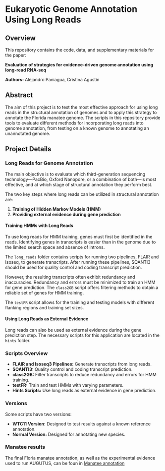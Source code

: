 # Eukaryotic Genome Annotation Using Long Reads

## Overview

This repository contains the code, data, and supplementary materials for the paper:

**Evaluation of strategies for evidence-driven genome annotation using long-read RNA-seq** 

**Authors:** Alejandro Paniagua, Cristina Agustín

## Abstract

The aim of this project is to test the most effective approach for using long reads in the structural annotation of genomes and to apply this strategy to annotate the Florida manatee genome. The scripts in this repository provide tools to evaluate different methods for incorporating long reads into genome annotation, from testing on a known genome to annotating an unannotated genome.


## Project Details

### Long Reads for Genome Annotation

The main objective is to evaluate which third-generation sequencing technology—PacBio, Oxford Nanopore, or a combination of both—is most effective, and at which stage of structural annotation they perform best.

The two key steps where long reads can be utilized in structural annotation are:
1. **Training of Hidden Markov Models (HMM)**
2. **Providing external evidence during gene prediction**

#### Training HMMs with Long Reads

To use long reads for HMM training, genes must first be identified in the reads. Identifying genes in transcripts is easier than in the genome due to the limited search space and absence of introns.

The `long_reads` folder contains scripts for running two pipelines, FLAIR and Isoseq, to generate transcripts. After running these pipelines, SQANTI3 should be used for quality control and coding transcript prediction.

However, the resulting transcripts often exhibit redundancy and inaccuracies. Redundancy and errors must be minimized to train an HMM for gene prediction. The `class2GB` script offers filtering methods to obtain a reliable set of genes for HMM training.

The `testFR` script allows for the training and testing models with different flanking regions and training set sizes.

#### Using Long Reads as External Evidence

Long reads can also be used as external evidence during the gene prediction step. The necessary scripts for this application are located in the `hints` folder.

### Scripts Overview

- **FLAIR and Isoseq3 Pipelines:** Generate transcripts from long reads.
- **SQANTI3:** Quality control and coding transcript prediction.
- **class2GB:** Filter transcripts to reduce redundancy and errors for HMM training.
- **testFR:** Train and test HMMs with varying parameters.
- **Hints Scripts:** Use long reads as external evidence in gene prediction.

### Versions

Some scripts have two versions:
- **WTC11 Version:** Designed to test results against a known reference annotation.
- **Normal Version:** Designed for annotating new species.


### Manatee results
The final Floria manatee annotation, as well as the experimental evidence used to run AUGUTUS, can be foun in [Manatee annotation](https://github.com/alexpan00/lr_evidence_driven/tree/3467d6a84e9dee9dfa2d3e35374b6dda6d47cfe5/Manatee_annotaion)
